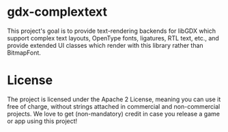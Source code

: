 # gdx-complextext

This project's goal is to provide text-rendering backends for libGDX which support complex text layouts, OpenType fonts, ligatures, RTL text, etc., and provide extended UI classes which render with this library rather than BitmapFont. 

# License

The project is licensed under the Apache 2 License, meaning you can use it free of charge, without strings attached in commercial and non-commercial projects. We love to get (non-mandatory) credit in case you release a game or app using this project!
